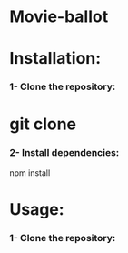 # Movie-ballot

# Installation:

### 1- Clone the repository:
# git clone

### 2- Install dependencies:
npm install

# Usage:

### 1- Clone the repository:
